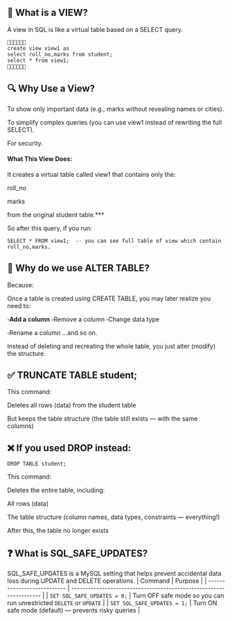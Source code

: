 ## 🔹 What is a VIEW?
A view in SQL is like a virtual table based on a SELECT query.

```
👨🏻‍💻👨🏻‍💻
create view view1 as
select roll_no,marks from student;
select * from view1;
👨🏻‍💻👨🏻‍💻
```
## 🔍 Why Use a View?
To show only important data (e.g., marks without revealing names or cities).

To simplify complex queries (you can use view1 instead of rewriting the full SELECT).

For security.

#### What This View Does:
It creates a virtual table called view1 that contains only the:

roll_no

marks

from the original student table.***

So after this query, if you run:
```
SELECT * FROM view1;  -- you can see full table of view which contain roll_no,marks.
```
## 🔹 Why do we use ALTER TABLE?
Because:

Once a table is created using CREATE TABLE, you may later realize you need to:

▫️**Add a column**
▫️Remove a column
▫️Change data type

▫️Rename a column
...and so on.

Instead of deleting and recreating the whole table, you just alter (modify) the structure.

## ✅ TRUNCATE TABLE student;
This command:

Deletes all rows (data) from the student table

But keeps the table structure (the table still exists — with the same columns)

## ❌ If you used DROP instead:
```
DROP TABLE student;
```
This command:

Deletes the entire table, including:

All rows (data)

The table structure (column names, data types, constraints — everything!)

After this, the table no longer exists
## ❓ What is SQL_SAFE_UPDATES?
SQL_SAFE_UPDATES is a MySQL setting that helps prevent accidental data loss during UPDATE and DELETE operations.
| Command                     | Purpose                                                             |
| --------------------------- | ------------------------------------------------------------------- |
| `SET SQL_SAFE_UPDATES = 0;` | Turn OFF safe mode so you can run unrestricted `DELETE` or `UPDATE` |
| `SET SQL_SAFE_UPDATES = 1;` | Turn ON safe mode (default) — prevents risky queries                |


